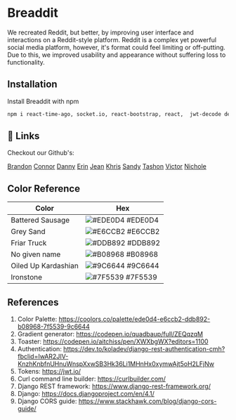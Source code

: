 
# Breaddit

We recreated Reddit, but better, by improving user interface and interactions on a Reddit-style platform. Reddit is a complex yet powerful social media platform, however, it's format could feel limiting or off-putting. Due to this, we improved usability and appearance without suffering loss to functionality.


## Installation

Install Breaddit with npm

```bash
npm i react-time-ago, socket.io, react-bootstrap, react,  jwt-decode dependencies, react-dom, react-quill, fuse, react-quill-emoji, Axios, react-router -dom
```
    
## 🔗 Links



Checkout our Github's:

[Brandon](https://github.com/Brandon-Alvarez-03)
[Connor](https://github.com/connorj22)
[Danny](https://github.com/DannyYu728)
[Erin](https://github.com/erinbaright)
[Jean](https://github.com/jeanreye4)
[Khris](https://github.com/kapatric)
[Sandy](https://github.com/limbocaba)
[Tashon](https://github.com/tashonvictoria)
[Victor](https://github.com/VictorApaez)
[Nichole](https://github.com/Nicholedlrosa)

## Color Reference

| Color             | Hex                                                                |
| ----------------- | ------------------------------------------------------------------ |
| Battered Sausage | ![#EDE0D4](https://via.placeholder.com/10/EDE0D4?text=+) #EDE0D4 |
| Grey Sand | ![#E6CCB2](https://via.placeholder.com/10/E6CCB2?text=+) #E6CCB2 |
| Friar Truck | ![#DDB892](https://via.placeholder.com/10/DDB892?text=+) #DDB892 |
| No given name | ![#B08968](https://via.placeholder.com/10/B08968?text=+) #B08968 |
| Oiled Up Kardashian | ![#9C6644](https://via.placeholder.com/10/9C6644?text=+) #9C6644 |
| Ironstone | ![#7F5539](https://via.placeholder.com/10/7F5539?text=+) #7F5539 |


## References


1. Color Palette: https://coolors.co/palette/ede0d4-e6ccb2-ddb892-b08968-7f5539-9c6644
2. Gradient generator: https://codepen.io/quadbaup/full/ZEQqzqM
3. Toaster: https://codepen.io/aitchiss/pen/XWXbgWX?editors=1100
4. Authentication: https://dev.to/koladev/django-rest-authentication-cmh?fbclid=IwAR2JIV-KnzhKnbfnUHnuWnspXxwSB3Hk36Li1MHnHx0xymwAjt5oH2LFjNw
5. Tokens: https://jwt.io/
6. Curl command line builder: https://curlbuilder.com/
7.  Django REST framework: https://www.django-rest-framework.org/
8. Django: https://docs.djangoproject.com/en/4.1/
9. Django CORS guide: https://www.stackhawk.com/blog/django-cors-guide/
